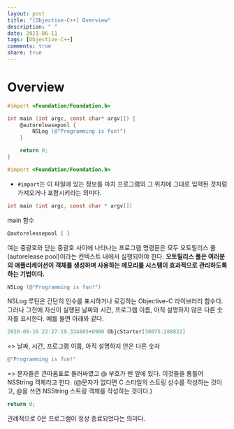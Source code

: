 ```yaml
---
layout: post
title: "[Objective-C++] Overview"
description: " "
date: 2021-06-11
tags: [Objective-C++]
comments: true
share: true
---
```


# Overview

```objectivec 
#import <Foundation/Foundation.h>

int main (int argc, const char* argv[]) {
    @autoreleasepool {
        NSLog (@"Programming is fun!")
    }

    return 0;
}

```


```objectivec
#import <Foundation/Foundation.h>
```

* `#import`는 이 파일에 있는 정보를 마치 프로그램의 그 위치에 그대로 입력된 것처럼 가져오거나 포함시키라는 의미다. 

```objectivec
int main (int argc, const char * argv[])
```
main 함수

```objectivec
@autoreleasepool { }
```
여는 중괄호와 닫는 중괄호 사이에 나타나는 프로그램 명령문은 모두 오토릴리스 풀(autorelease pool)이라는 컨텍스트 내에서 실행되어야 한다.
**오토릴리스 풀은 여러분의 애플리케이션이 객체를 생성하며 사용하는 메모리를 시스템이 효과적으로 관리하도록 하는 기법이다.**

```objectivec
NSLog (@"Programming is fun!")
```
NSLog 루틴은 간단히 인수를 표시하거나 로깅하는 Objective-C 라이브러리 함수다. 그러나 그전에 자신이 실행된 날짜와 시간, 프로그램 이름, 아직 설명하지 않은 다른 숫자를 표시한다. 
예를 들면 아래와 같다.

```objectivec
2020-08-16 22:27:19.324883+0900 ObjcStarter[30075:288822]
```
=> 날짜, 시간, 프로그램 이름, 아직 설명하지 안은 다른 숫자

```objectivec
@"Programming is fun!"
```
=> 문자들은 큰따옴표로 둘러싸였고 @ 부호가 맨 앞에 있다. 이것들을 통틀어 NSString 객체라고 한다. (@문자가 없다면 C 스타일의 스트링 상수를 작성하는 것이고, @을 쓰면 NSString 스트링 객체를 작성하는 것이다.) 


```objectivec
return 0;
```
관례적으로 0은 프로그램이 정상 종료되었다는 의미다. 